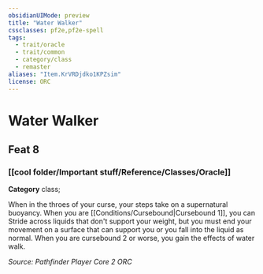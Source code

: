 ```yaml
---
obsidianUIMode: preview
title: "Water Walker"
cssclasses: pf2e,pf2e-spell
tags:
  - trait/oracle
  - trait/common
  - category/class
  - remaster
aliases: "Item.KrVRDjdko1KPZsim"
license: ORC
---
```

# Water Walker
## Feat 8
### [[cool folder/Important stuff/Reference/Classes/Oracle]]

**Category** class; 




When in the throes of your curse, your steps take on a supernatural buoyancy. When you are [[Conditions/Cursebound|Cursebound 1]], you can Stride across liquids that don't support your weight, but you must end your movement on a surface that can support you or you fall into the liquid as normal. When you are cursebound 2 or worse, you gain the effects of water walk.

*Source: Pathfinder Player Core 2*
*ORC*